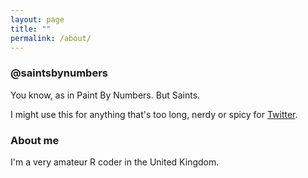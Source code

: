 ```yaml
---
layout: page
title: ""
permalink: /about/
---
```


### @saintsbynumbers

You know, as in Paint By Numbers. But Saints.

I might use this for anything that's too long, nerdy or spicy for [Twitter](https://twitter.com/saintsbynumbers).

### About me

I'm a very amateur R coder in the United Kingdom.
